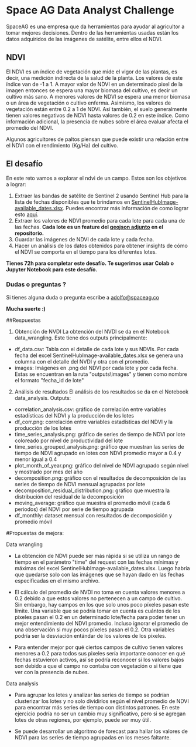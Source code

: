 # Space AG Data Analyst Challenge

SpaceAG es una empresa que da herramientas para ayudar al agricultor a tomar mejores decisiones. Dentro de las herramientas usadas están los datos adquiridos de las imágenes de satélite, entre ellos el NDVI.

## NDVI

El NDVI es un índice de vegetación que mide el vigor de las plantas, es decir, una medición indirecta de la salud de la planta. Los valores de este índice van de -1 a 1.  A mayor valor de NDVI en un determinado pixel de la imagen entonces se espera una mayor biomasa del cultivo, es decir un cultivo más sano. A menores valores de NDVI se espera una menor biomasa o un área de vegetación o cultivo enferma. Asimismo, los valores de vegetación están entre 0.2 a 1 de NDVI. Así también, el suelo generalmente tienen valores negativos de NDVI hasta valores de 0.2 en este índice. Como información adicional, la presencia de nubes sobre el área evaluar afecta el promedio del NDVI.

Algunos agricultores de paltos piensan que puede existir una relación entre el NDVI con el rendimiento (Kg/Ha) del cultivo.

## El desafío

En este reto vamos a explorar el ndvi de un campo. Estos son los objetivos a lograr:

1.  Extraer las bandas de satélite de Sentinel 2 usando Sentinel Hub para la lista de fechas disponibles que te brindamos en [SentinelHubImage-available_dates.xlsx](SentinelHubImage-available_dates.xlsx).
Puedes encontrar más información de como lograr esto [aquí](https://sentinelhub-py.readthedocs.io/en/latest/examples/ogc_request.html).
2.  Extraer los valores de NDVI promedio para cada lote para cada una de las fechas. __Cada lote es un feature del [geojson adjunto](farm_map.json) en el repositorio.__
3.  Guardar las imágenes de NDVI de cada lote y cada fecha.
4.  Hacer un análisis de los datos obtenidos para obtener insights de cómo el NDVI se comporta en el tiempo para los diferentes lotes.

__Tienes 72h para completar este desafío. Te sugerimos usar Colab o Jupyter Notebook para este desafío.__

### Dudas o preguntas ?

Si tienes alguna duda o pregunta escribe a adolfo@spaceag.co

__Mucha suerte :)__

##Respuestas

1. Obtención de NVDI
La obtención del NVDI se da en el Notebook data_wrangling. Este tiene dos outputs principalmente:
- df_data.csv: Tabla con el detalle de cada lote y sus NDVIs. Por cada fecha del excel SentinelHubImage-available_dates.xlsx se genera una columna con el detalle del NVDI y otra con el promedio.
- images: Imágenes en .png del NDVI por cada lote y por cada fecha. Estas se encuentran en la ruta "outputs\images" y tienen como nombre el formato "fecha_id de lote"

2. Análisis de resultados
El análisis de los resultados se da en el Notebook data_analysis. Outputs:
- correlation_analysis.csv: gráfico de correlación entre variables estadísticas del NDVI y la producción de los lotes
- df_corr.png: correlación entre variables estadísticas del NDVI y la producción de los lotes
- time_series_analysis.png: gráfico de series de tiempo de NDVI por lote coloreado por nivel de productividad del lote
- time_series_grouped_analysis.png: gráfico que muestran las series de tiempo de NDVI agrupado en lotes con NDVI promedio mayor a 0.4 y menor igual a 0.4
- plot_month_of_year.png: gráfico del nivel de NDVI agrupado según nivel y mostrado por mes del año
- decomposition.png: gráfico con el resultados de decomposición de las series de tiempo de NDVI mensual agrupadas por lote 
- decomposition_residual_distribution.png: gráfico que muestra la distribución del residual de la decomposición
- moving_average: gráfico que muestra el promedio móvil (cada 6 periodos) del NDVI por serie de tiempo agrupada
- df_monthly: dataset mensual con resultados de decomposición y promedio móvil

#Propuestas de mejora:

Data wrangling
- La obtención de NDVI puede ser más rápida si se utiliza un rango de tiempo en el parámetro "time" del request con las fechas mínimas y máximas del excel SentinelHubImage-available_dates.xlsx.
Luego habría que quedarse solo con las imágenes que se hayan dado en las fechas especificadas en el mismo archivo.

- El cálculo del promedio de NVDI no toma en cuenta valores menores a 0.2 debido a que estos valores no pertenecen a un campo de cultivo. Sin embargo, hay campos en los que solo unos poco píxeles pasan este 
límite. Una variable que se podría tomar en cuenta es cuántos de los píxeles pasan el 0.2 en un determinado lote/fecha para poder tener un mejor entendimiento del NDVI promedio. Incluso ignorar el promedio
de una observación si muy pocos píxeles pasan el 0.2. Otra variables podría ser la desviación entándar de los valores de los pixeles.

- Para entender mejor por qué ciertos campos de cultivo tienen valores menores a 0.2 para todos sus pixeles sería importante conocer en qué fechas estuvieron activos, así se podría reconocer si los valores
bajos son debido a que el campo no contaba con vegetación o si tiene que ver con la presencia de nubes.

Data analysis
- Para agrupar los lotes y analizar las series de tiempo se podrían clusterizar los lotes y no solo dividirlos según el nivel promedio de NDVI para encontrar más series de tiempo con distintos patrones.
En este ejercicio podría no ser un cambio muy significativo, pero si se agregan lotes de otras regiones, por ejemplo, puede ser muy útil.

- Se puede desarrollar un algoritmo de forecast para hallar los valores de NDVI para las series de tiempo agrupadas en los meses faltante.
